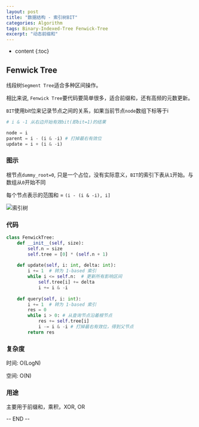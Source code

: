 ```yaml
---
layout: post
title: "数据结构 - 索引树BIT"
categories: Algorithm
tags: Binary-Indexed-Tree ‌Fenwick-Tree
excerpt: "动态前缀和"
---
```


* content
{:toc}

## Fenwick Tree

线段树`Segment Tree`适合多种区间操作。

相比来说, `Fenwick Tree`要代码要简单很多，适合前缀和，还有高频的元数更新。

`BIT`使用bit位来记录节点之间的关系，如果当前节点`node`数组下标等于i

```python
# i & -1 从右边开始有效bit(即bit=1)的结果

node = i
parent = i - (i & -i) # 打掉最右有效位
update = i + (i & -i) 
```

### 图示

根节点`dummy_root=0`, 只是一个占位，没有实际意义，`BIT`的索引下表从`1`开始。与数组从`0`开始不同

每个节点表示的范围和 = ```(i - (i & -i), i]```

![索引树]({{site.static}}/images/algorithm_fenwick_tree.png)

### 代码

```python
class FenwickTree:
    def __init__(self, size):
        self.n = size
        self.tree = [0] * (self.n + 1)
    
    def update(self, i: int, delta: int):
        i += 1  # 转为 1-based 索引
        while i <= self.n:  # 更新所有影响区间
            self.tree[i] += delta
            i += i & -i
    
    def query(self, i: int):
        i += 1  # 转为 1-based 索引
        res = 0
        while i > 0: # 从查询节点沿着根节点
            res += self.tree[i]
            i -= i & -i # 打掉最右有效位，得到父节点
        return res
```

### 复杂度

时间: O(LogN)

空间: O(N)

### 用途

主要用于前缀和，乘积，XOR, OR

-- END --